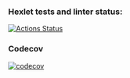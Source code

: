 ### Hexlet tests and linter status:
[![Actions Status](https://github.com/UotanKlein/fullstack-javascript-project-4/actions/workflows/hexlet-check.yml/badge.svg)](https://github.com/UotanKlein/fullstack-javascript-project-4/actions)

<!-- ### Git Actions
[![CI](https://github.com/UotanKlein/fullstack-javascript-project-4/actions/workflows/ci.yml/badge.svg)](https://github.com/UotanKlein/fullstack-javascript-project-4/actions/workflows/ci.yml) -->

<!-- ### Codeclimate
[![Maintainability](https://api.codeclimate.com/v1/badges/41362aedfc17944867b2/maintainability)](https://codeclimate.com/github/UotanKlein/fullstack-javascript-project-46/maintainability) -->

### Codecov
[![codecov](https://codecov.io/gh/UotanKlein/fullstack-javascript-project-4/graph/badge.svg?token=6yKMZwMis4)](https://codecov.io/gh/UotanKlein/fullstack-javascript-project-4)

<!-- # Аскинема
[![asciicast](https://asciinema.org/a/q6zR336jdrsaiG3rx3YJuc5Cv.svg)](https://asciinema.org/a/q6zR336jdrsaiG3rx3YJuc5Cv) -->

